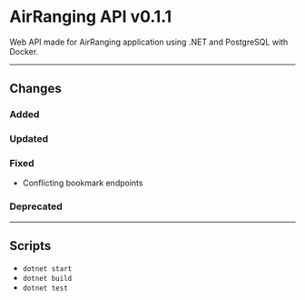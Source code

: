 # AirRanging API v0.1.1

Web API made for AirRanging application using .NET and PostgreSQL with Docker.

---

## Changes

### Added

### Updated

### Fixed

- Conflicting bookmark endpoints

### Deprecated

---

## Scripts

- `dotnet start`
- `dotnet build`
- `dotnet test`
